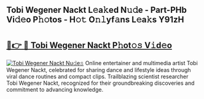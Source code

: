 ## Tobi Wegener Nackt L𝚎a𝚔ed N𝚞𝚍e - Part-PHb Vi𝚍𝚎o P𝚑𝚘tos - H𝚘𝚝 O𝚗𝚕yf𝚊ns L𝚎a𝚔s Y91zH

# <h2><a href="http://kf5us6.oniu.top/?m=Tobi+Wegener+Nackt">🔗👉 🔴 Tobi Wegener Nackt P𝚑ot𝚘𝚜 V𝚒d𝚎o</a></h2>

[![Tobi Wegener Nackt Nu𝚍e𝚜](https://i.imgur.com/0qMVB7G.gif)](http://kf5us6.oniu.top/?m=Tobi+Wegener+Nackt)
Online entertainer and multimedia artist Tobi Wegener Nackt, celebrated for sharing dance and lifestyle ideas through viral dance routines and compact clips. Trailblazing scientist researcher Tobi Wegener Nackt, recognized for their groundbreaking discoveries and commitment to advancing knowledge.  
